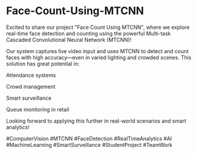 # Face-Count-Using-MTCNN
Excited to share our project "Face Count Using MTCNN", where we explore real-time face detection and counting using the powerful Multi-task Cascaded Convolutional Neural Network (MTCNN)!

Our system captures live video input and uses MTCNN to detect and count faces with high accuracy—even in varied lighting and crowded scenes. This solution has great potential in:

Attendance systems

Crowd management

Smart surveillance

Queue monitoring in retail

Looking forward to applying this further in real-world scenarios and smart analytics!

#ComputerVision #MTCNN #FaceDetection #RealTimeAnalytics #AI #MachineLearning #SmartSurveillance #StudentProject #TeamWork
